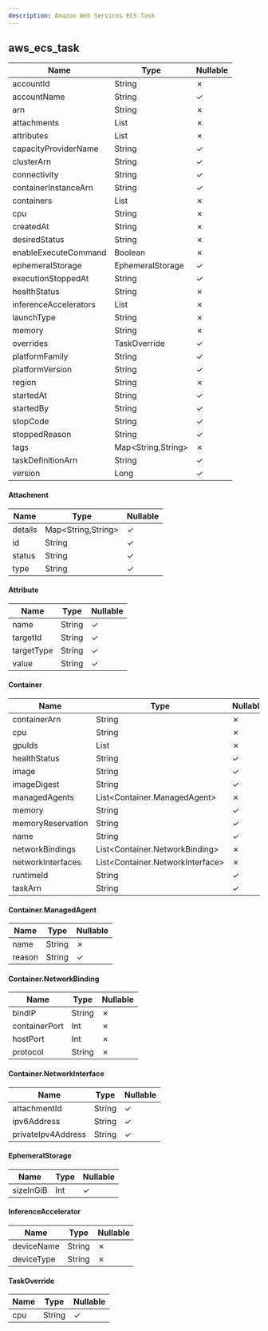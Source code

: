 ```yaml
---
description: Amazon Web Services ECS Task
---
```

aws_ecs_task
------------

| **Name**              | **Type**                   | **Nullable** |
| --------------------- | -------------------------- | ------------ |
| accountId             | String                     | &cross;      |
| accountName           | String                     | &check;      |
| arn                   | String                     | &cross;      |
| attachments           | List<Attachment>           | &cross;      |
| attributes            | List<Attribute>            | &cross;      |
| capacityProviderName  | String                     | &check;      |
| clusterArn            | String                     | &check;      |
| connectivity          | String                     | &check;      |
| containerInstanceArn  | String                     | &check;      |
| containers            | List<Container>            | &cross;      |
| cpu                   | String                     | &cross;      |
| createdAt             | String                     | &cross;      |
| desiredStatus         | String                     | &cross;      |
| enableExecuteCommand  | Boolean                    | &cross;      |
| ephemeralStorage      | EphemeralStorage           | &check;      |
| executionStoppedAt    | String                     | &check;      |
| healthStatus          | String                     | &cross;      |
| inferenceAccelerators | List<InferenceAccelerator> | &cross;      |
| launchType            | String                     | &cross;      |
| memory                | String                     | &cross;      |
| overrides             | TaskOverride               | &check;      |
| platformFamily        | String                     | &check;      |
| platformVersion       | String                     | &check;      |
| region                | String                     | &cross;      |
| startedAt             | String                     | &check;      |
| startedBy             | String                     | &check;      |
| stopCode              | String                     | &check;      |
| stoppedReason         | String                     | &check;      |
| tags                  | Map<String,String>         | &cross;      |
| taskDefinitionArn     | String                     | &check;      |
| version               | Long                       | &check;      |

#### Attachment
| **Name** | **Type**           | **Nullable** |
| -------- | ------------------ | ------------ |
| details  | Map<String,String> | &check;      |
| id       | String             | &check;      |
| status   | String             | &check;      |
| type     | String             | &check;      |

#### Attribute
| **Name**   | **Type** | **Nullable** |
| ---------- | -------- | ------------ |
| name       | String   | &check;      |
| targetId   | String   | &check;      |
| targetType | String   | &check;      |
| value      | String   | &check;      |

#### Container
| **Name**          | **Type**                         | **Nullable** |
| ----------------- | -------------------------------- | ------------ |
| containerArn      | String                           | &cross;      |
| cpu               | String                           | &cross;      |
| gpuIds            | List<String>                     | &cross;      |
| healthStatus      | String                           | &check;      |
| image             | String                           | &check;      |
| imageDigest       | String                           | &check;      |
| managedAgents     | List<Container.ManagedAgent>     | &cross;      |
| memory            | String                           | &check;      |
| memoryReservation | String                           | &check;      |
| name              | String                           | &check;      |
| networkBindings   | List<Container.NetworkBinding>   | &cross;      |
| networkInterfaces | List<Container.NetworkInterface> | &cross;      |
| runtimeId         | String                           | &check;      |
| taskArn           | String                           | &check;      |

#### Container.ManagedAgent
| **Name** | **Type** | **Nullable** |
| -------- | -------- | ------------ |
| name     | String   | &cross;      |
| reason   | String   | &check;      |

#### Container.NetworkBinding
| **Name**      | **Type** | **Nullable** |
| ------------- | -------- | ------------ |
| bindIP        | String   | &cross;      |
| containerPort | Int      | &cross;      |
| hostPort      | Int      | &cross;      |
| protocol      | String   | &cross;      |

#### Container.NetworkInterface
| **Name**           | **Type** | **Nullable** |
| ------------------ | -------- | ------------ |
| attachmentId       | String   | &check;      |
| ipv6Address        | String   | &check;      |
| privateIpv4Address | String   | &check;      |

#### EphemeralStorage
| **Name**  | **Type** | **Nullable** |
| --------- | -------- | ------------ |
| sizeInGiB | Int      | &check;      |

#### InferenceAccelerator
| **Name**   | **Type** | **Nullable** |
| ---------- | -------- | ------------ |
| deviceName | String   | &cross;      |
| deviceType | String   | &cross;      |

#### TaskOverride
| **Name** | **Type** | **Nullable** |
| -------- | -------- | ------------ |
| cpu      | String   | &check;      |
